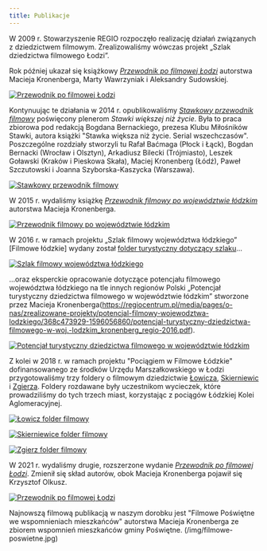 ```yaml
---
title: Publikacje
---
```

W 2009 r. Stowarzyszenie REGIO rozpoczęło realizację działań związanych z dziedzictwem filmowym. Zrealizowaliśmy wówczas projekt „Szlak dziedzictwa filmowego Łodzi”. 

Rok później ukazał się książkowy [*Przewodnik po filmowej Łodzi*](https://regiocentrum.pl/wydawnictwo/przewodnik-po-filmowej-lodzi/) autorstwa Macieja Kronenberga, Marty Wawrzyniak i Aleksandry Sudowskiej.

[![Przewodnik po filmowej Łodzi](/img/przewodnik-po-filmowej-lodzi.jpg)](https://regiocentrum.pl/wydawnictwo/przewodnik-po-filmowej-lodzi/)

Kontynuując te działania w 2014 r. opublikowaliśmy [*Stawkowy przewodnik filmowy*](https://regiocentrum.pl/wydawnictwo/stawkowy-przewodnik-filmowy/) poświęcony plenerom *Stawki większej niż życie*. Była to praca zbiorowa pod redakcją Bogdana Bernackiego, prezesa Klubu Miłośników Stawki, autora książki "Stawka większa niż życie. Serial wszechczasów". Poszczególne rozdziały stworzyli tu Rafał Baćmaga (Płock i Łąck), Bogdan Bernacki (Wrocław i Olsztyn), Arkadiusz Bilecki (Trójmiasto), Leszek Goławski (Kraków i Pieskowa Skała), Maciej Kronenberg (Łódź), Paweł Szczutowski i Joanna Szyborska-Kaszycka (Warszawa).

[![Stawkowy przewodnik filmowy](/img/stawkowy-przewodnik-filmowy.jpg)](https://regiocentrum.pl/wydawnictwo/stawkowy-przewodnik-filmowy/)

W 2015 r. wydaliśmy książkę [*Przewodnik filmowy po województwie łódzkim*](https://regiocentrum.pl/wydawnictwo/przewodnik-filmowy-po-wojewodztwie-lodzkim/) autorstwa Macieja Kronenberga.

[![Przewodnik filmowy po województwie łódzkim](/img/przewodnik-filmowy-po-wojewodztwie-lodzkim.jpg)](https://regiocentrum.pl/wydawnictwo/przewodnik-filmowy-po-wojewodztwie-lodzkim/)

W 2016 r. w ramach projektu „Szlak filmowy województwa łódzkiego” [Filmowe łódzkie] wydany został [folder turystyczny dotyczący szlaku](https://regiocentrum.pl/media/pages/o-nas/zrealizowane-projekty/potencjal-filmowy-wojewodztwa-lodzkiego/1a2f849e3d-1664362990/szlak-filmowy-wojewodztwa-lodzkiego-web-2022-09-27.pdf)… 

[![Szlak filmowy województwa łódzkiego](/img/szlak-filmowy-wojewodztwa-lodzkiego.jpg)](https://regiocentrum.pl/media/pages/o-nas/zrealizowane-projekty/potencjal-filmowy-wojewodztwa-lodzkiego/1a2f849e3d-1664362990/szlak-filmowy-wojewodztwa-lodzkiego-web-2022-09-27.pdf)

…oraz eksperckie opracowanie dotyczące potencjału filmowego województwa łódzkiego na tle innych regionów Polski „Potencjał turystyczny dziedzictwa filmowego w województwie łódzkim” stworzone przez Macieja Kronenberga(https://regiocentrum.pl/media/pages/o-nas/zrealizowane-projekty/potencjal-filmowy-wojewodztwa-lodzkiego/368c473929-1596056860/potencjal-turystyczny-dziedzictwa-filmowego-w-woj.-lodzkim_kronenberg_regio-2016.pdf).

[![Potencjał turystyczny dziedzictwa filmowego w województwie łódzkim](/img/potencjal-turystyczny-dziedzictwa-filmowego-w-wojewodztwie-lodzkim.jpg)](https://regiocentrum.pl/media/pages/o-nas/zrealizowane-projekty/potencjal-filmowy-wojewodztwa-lodzkiego/368c473929-1596056860/potencjal-turystyczny-dziedzictwa-filmowego-w-woj.-lodzkim_kronenberg_regio-2016.pdf) 

Z kolei w 2018 r. w ramach projektu "Pociągiem w Filmowe Łódzkie" dofinansowanego ze środków Urzędu Marszałkowskiego w Łodzi przygotowaliśmy trzy foldery o filmowym dziedzictwie [Łowicza](https://regiocentrum.pl/media/pages/o-nas/zrealizowane-projekty/pociagiem-w-lodzkie/b15653b11b-1596203382/folder-filmowe_lowicz.pdf/), [Skierniewic](https://regiocentrum.pl/media/pages/o-nas/zrealizowane-projekty/pociagiem-w-lodzkie/7a63580303-1596203383/folder-filmowe_skierniewice.pdf/) i [Zgierza](https://regiocentrum.pl/media/pages/o-nas/zrealizowane-projekty/pociagiem-w-lodzkie/3dfe990cce-1596203382/folder-filmowe_zgierz.pdf/). Foldery rozdawane były uczestnikom wycieczek, które prowadziliśmy do tych trzech miast, korzystając z pociągów Łódzkiej Kolei Aglomeracyjnej.

[![Łowicz folder filmowy](/img/lowicz-folder-filmowy.jpg)](https://regiocentrum.pl/media/pages/o-nas/zrealizowane-projekty/pociagiem-w-lodzkie/b15653b11b-1596203382/folder-filmowe_lowicz.pdf/)

[![Skierniewice folder filmowy](/img/skierniewice-folder-filmowy.jpg)](https://regiocentrum.pl/media/pages/o-nas/zrealizowane-projekty/pociagiem-w-lodzkie/7a63580303-1596203383/folder-filmowe_skierniewice.pdf/)

[![Zgierz folder filmowy](/img/zgierz-folder-filmowy.jpg)](https://regiocentrum.pl/media/pages/o-nas/zrealizowane-projekty/pociagiem-w-lodzkie/3dfe990cce-1596203382/folder-filmowe_zgierz.pdf/)

W 2021 r. wydaliśmy drugie, rozszerzone wydanie [*Przewodnik po filmowej Łodzi*](https://regiocentrum.pl/wydawnictwo/przewodnik-po-filmowej-lodzi-wydanie-nowe). Zmienił się skład autorów, obok Macieja Kronenberga pojawił się Krzysztof Olkusz. 

[![Przewodnik po filmowej Łodzi](/img/przewodnik-po-filmowej-lodzi-nowe.jpg)](https://regiocentrum.pl/wydawnictwo/przewodnik-po-filmowej-lodzi-wydanie-nowe)

Najnowszą filmową publikacją w naszym dorobku jest "Filmowe Poświętne we wspomnieniach mieszkańców" autorstwa Macieja Kronenberga ze zbiorem wspomnień mieszkańców gminy Poświętne.
(/img/filmowe-poswietne.jpg)
